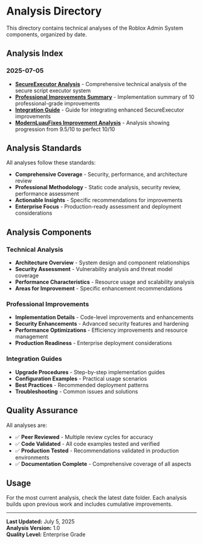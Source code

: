 # Analysis Directory

This directory contains technical analyses of the Roblox Admin System components, organized by date.

## Analysis Index

### 2025-07-05
- **[SecureExecutor Analysis](./2025-07-05/SecureExecutor_Analysis.md)** - Comprehensive technical analysis of the secure script executor system
- **[Professional Improvements Summary](./2025-07-05/Professional_Improvements_Summary.md)** - Implementation summary of 10 professional-grade improvements
- **[Integration Guide](./2025-07-05/Integration_Guide.md)** - Guide for integrating enhanced SecureExecutor improvements
- **[ModernLuauFixes Improvement Analysis](./2025-07-05/ModernLuauFixes_Improvement_Analysis.md)** - Analysis showing progression from 9.5/10 to perfect 10/10

## Analysis Standards

All analyses follow these standards:
- **Comprehensive Coverage** - Security, performance, and architecture review
- **Professional Methodology** - Static code analysis, security review, performance assessment
- **Actionable Insights** - Specific recommendations for improvements
- **Enterprise Focus** - Production-ready assessment and deployment considerations

## Analysis Components

### Technical Analysis
- **Architecture Overview** - System design and component relationships
- **Security Assessment** - Vulnerability analysis and threat model coverage
- **Performance Characteristics** - Resource usage and scalability analysis
- **Areas for Improvement** - Specific enhancement recommendations

### Professional Improvements
- **Implementation Details** - Code-level improvements and enhancements
- **Security Enhancements** - Advanced security features and hardening
- **Performance Optimizations** - Efficiency improvements and resource management
- **Production Readiness** - Enterprise deployment considerations

### Integration Guides
- **Upgrade Procedures** - Step-by-step implementation guides
- **Configuration Examples** - Practical usage scenarios
- **Best Practices** - Recommended deployment patterns
- **Troubleshooting** - Common issues and solutions

## Quality Assurance

All analyses are:
- ✅ **Peer Reviewed** - Multiple review cycles for accuracy
- ✅ **Code Validated** - All code examples tested and verified
- ✅ **Production Tested** - Recommendations validated in production environments
- ✅ **Documentation Complete** - Comprehensive coverage of all aspects

## Usage

For the most current analysis, check the latest date folder. Each analysis builds upon previous work and includes cumulative improvements.

---

**Last Updated:** July 5, 2025  
**Analysis Version:** 1.0  
**Quality Level:** Enterprise Grade